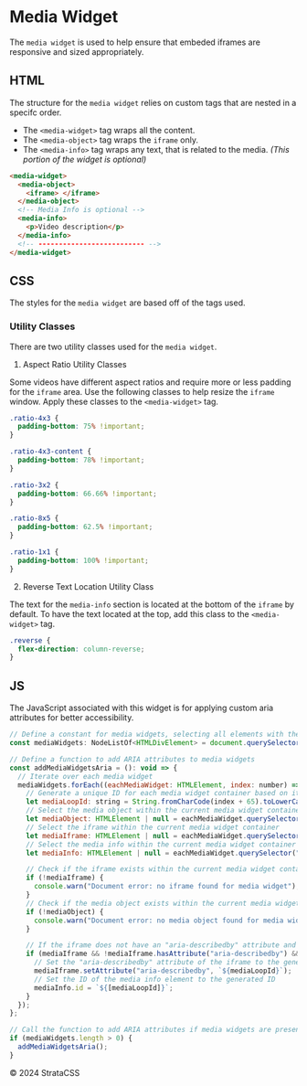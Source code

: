 # Media Widget

The `media widget` is used to help ensure that embeded iframes are responsive and sized appropriately.

## HTML

The structure for the `media widget` relies on custom tags that are nested in a specifc order.

- The `<media-widget>` tag wraps all the content.
- The `<media-object>` tag wraps the `iframe` only.
- The `<media-info>` tag wraps any text, that is related to the media. _(This portion of the widget is optional)_

```html
<media-widget>
  <media-object>
    <iframe> </iframe>
  </media-object>
  <!-- Media Info is optional -->
  <media-info>
    <p>Video description</p>
  </media-info>
  <!-- -------------------------- -->
</media-widget>
```

## CSS

The styles for the `media widget` are based off of the tags used.

### Utility Classes

There are two utility classes used for the `media widget`.

1. Aspect Ratio Utility Classes

Some videos have different aspect ratios and require more or less padding for the `iframe` area. Use the following classes to help resize the `iframe` window. Apply these classes to the `<media-widget>` tag.

```css
.ratio-4x3 {
  padding-bottom: 75% !important;
}

.ratio-4x3-content {
  padding-bottom: 78% !important;
}

.ratio-3x2 {
  padding-bottom: 66.66% !important;
}

.ratio-8x5 {
  padding-bottom: 62.5% !important;
}

.ratio-1x1 {
  padding-bottom: 100% !important;
}
```

2. Reverse Text Location Utility Class

The text for the `media-info` section is located at the bottom of the `iframe` by default. To have the text located at the top, add this class to the `<media-widget>` tag.

```css
.reverse {
  flex-direction: column-reverse;
}
```

## JS

The JavaScript associated with this widget is for applying custom aria attributes for better accessibility.

```js
// Define a constant for media widgets, selecting all elements with the tag "media-widget"
const mediaWidgets: NodeListOf<HTMLDivElement> = document.querySelectorAll("media-widget");

// Define a function to add ARIA attributes to media widgets
const addMediaWidgetsAria = (): void => {
  // Iterate over each media widget
  mediaWidgets.forEach((eachMediaWidget: HTMLElement, index: number) => {
    // Generate a unique ID for each media widget container based on its index, converting to a letter
    let mediaLoopId: string = String.fromCharCode(index + 65).toLowerCase();
    // Select the media object within the current media widget container
    let mediaObject: HTMLElement | null = eachMediaWidget.querySelector("media-object");
    // Select the iframe within the current media widget container
    let mediaIframe: HTMLElement | null = eachMediaWidget.querySelector("iframe");
    // Select the media info within the current media widget container
    let mediaInfo: HTMLElement | null = eachMediaWidget.querySelector("media-info");

    // Check if the iframe exists within the current media widget container
    if (!mediaIframe) {
      console.warn("Document error: no iframe found for media widget");
    }
    // Check if the media object exists within the current media widget container
    if (!mediaObject) {
      console.warn("Document error: no media object found for media widget");
    }

    // If the iframe does not have an "aria-describedby" attribute and there is a media info element
    if (mediaIframe && !mediaIframe.hasAttribute("aria-describedby") && mediaInfo) {
      // Set the "aria-describedby" attribute of the iframe to the generated ID
      mediaIframe.setAttribute("aria-describedby", `${mediaLoopId}`);
      // Set the ID of the media info element to the generated ID
      mediaInfo.id = `${[mediaLoopId]}`;
    }
  });
};

// Call the function to add ARIA attributes if media widgets are present
if (mediaWidgets.length > 0) {
  addMediaWidgetsAria();
}
```

  <div class="footer">
    <p>&copy; 2024 StrataCSS</p>
  </div>
